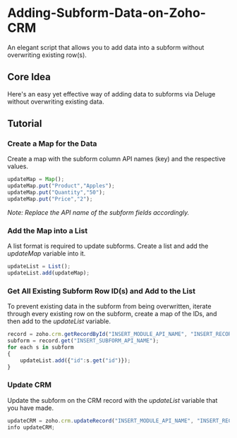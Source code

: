 # Adding-Subform-Data-on-Zoho-CRM
An elegant script that allows you to add data into a subform without overwriting existing row(s).

## Core Idea
Here's an easy yet effective way of adding data to subforms via Deluge without overwriting existing data.

## Tutorial

### Create a Map for the Data
Create a map with the subform column API names (key) and the respective values. 
```javascript
updateMap = Map();
updateMap.put("Product","Apples");
updateMap.put("Quantity","50");
updateMap.put("Price","2");
```
*Note: Replace the API name of the subform fields accordingly.*

### Add the Map into a List
A list format is required to update subforms. Create a list and add the *updateMap* variable into it.

```javascript
updateList = List();
updateList.add(updateMap);
```

### Get All Existing Subform Row ID(s) and Add to the List
To prevent existing data in the subform from being overwritten, iterate through every existing row on the subform, create a map of the IDs, and then add to the *updateList* variable.
```javascript
record = zoho.crm.getRecordById("INSERT_MODULE_API_NAME", "INSERT_RECORD_ID");
subform = record.get("INSERT_SUBFORM_API_NAME");
for each s in subform
{
	updateList.add({"id":s.get("id")});
}
```

### Update CRM
Update the subform on the CRM record with the *updateList* variable that you have made.
```javascript
updateCRM = zoho.crm.updateRecord("INSERT_MODULE_API_NAME", "INSERT_RECORD_ID" , {"INSERT_SUBFORM_API_NAME" : updateList});
info updateCRM;
```
